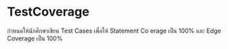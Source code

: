 # TestCoverage
กำหนดให้นักศึกษาเขียน Test Cases เพื่อให้ Statement Co erage เป็น 100% และ Edge Coverage เป็น 100%
